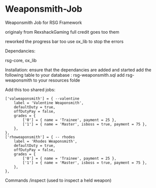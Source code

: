 # Weaponsmith-Job
Weaponsmith Job for RSG Framework

originaly from RexshackGaming full credit goes too them

reworked the progress bar too use ox_lib to stop the errors

Dependancies:

rsg-core,
ox_lib

Installation:
ensure that the dependancies are added and started
add the following table to your database : rsg-weaponsmith.sql
add rsg-weaponsmith to your resources folde

Add this too shared jobs:

    ['valweaponsmith'] = { --valentine
        label = 'Valentine Weaponsmith',
        defaultDuty = true,
        offDutyPay = false,
        grades = {
            ['0'] = { name = 'Trainee', payment = 25 },
            ['1'] = { name = 'Master', isboss = true, payment = 75 },
        },
    },
    ['rhoweaponsmith'] = { -- rhodes
        label = 'Rhodes Weaponsmith',
        defaultDuty = true,
        offDutyPay = false,
        grades = {
            ['0'] = { name = 'Trainee', payment = 25 },
            ['1'] = { name = 'Master', isboss = true, payment = 75 },
        },
    },

Commands
/inspect (used to inspect a held weapon)


